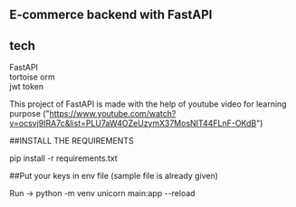  ## E-commerce backend with FastAPI 


## tech
FastAPI \
tortoise orm \
jwt token

This project of FastAPI is made with the help of youtube video for learning purpose ("https://www.youtube.com/watch?v=ocsvj9IRA7c&list=PLU7aW4OZeUzymX37MosNIT44FLnF-OKdB")

##INSTALL THE REQUIREMENTS

pip install -r requirements.txt

##Put your keys in env file (sample file is already given)

Run -> python -m venv unicorn main:app --reload



